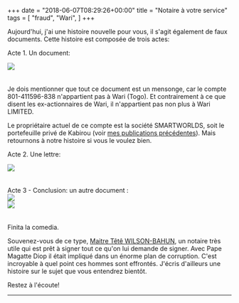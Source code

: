 +++
date = "2018-06-07T08:29:26+00:00"
title = "Notaire à votre service"
tags = [
    "fraud",
    "Wari",
]
+++


Aujourd'hui, j'ai une histoire nouvelle pour vous, il s'agit également de faux documents. Cette histoire est composée de trois actes:

<!--more-->

Acte 1. Un document:
<div class="container" style="width:auto">
  <a target="blank" href="https://res.cloudinary.com/vincentstradic/image/upload/v1524497439/postnine/post_nine_pic_1.jpg">
    <img src="https://res.cloudinary.com/vincentstradic/image/upload/v1524497439/postnine/post_nine_pic_1.jpg" style="max-width:100%">
  </a>
</div>
<br></br>
Je dois mentionner que tout ce document est un mensonge, car le compte 801-411596-838 n'appartient pas à Wari (Togo). Et contrairement à ce que disent les ex-actionnaires de Wari, il n'appartient pas non plus à Wari LIMITED.

Le propriétaire actuel de ce compte est la société SMARTWORLDS, soit le portefeuille privé de Kabirou (voir [mes publications précédentes](http://warileaks.com/fr/tags/smartworlds/)). Mais retournons à notre histoire si vous le voulez bien.

Acte 2. Une lettre:
<div class="container" style="width:auto">
  <a target="blank" href="https://res.cloudinary.com/vincentstradic/image/upload/v1524497952/postnine/post_nine_pic_2.jpg">
    <img src="https://res.cloudinary.com/vincentstradic/image/upload/v1524497952/postnine/post_nine_pic_2.jpg" style="max-width:100%">
  </a>
</div>
<br></br>
Acte 3 - Conclusion: un autre document :
<div class="container" style="width:auto">
  <a target="blank" href="https://res.cloudinary.com/vincentstradic/image/upload/v1524497438/postnine/post_nine_pic_3.jpg">
    <img src="https://res.cloudinary.com/vincentstradic/image/upload/v1524497438/postnine/post_nine_pic_3.jpg" style="max-width:100%">
  </a>
</div>
<div class="container" style="width:auto">
  <a target="blank" href="https://res.cloudinary.com/vincentstradic/image/upload/v1524497438/postnine/post_nine_pic_4.jpg">
    <img src="https://res.cloudinary.com/vincentstradic/image/upload/v1524497438/postnine/post_nine_pic_4.jpg" style="max-width:100%">
  </a>
</div>
<br></br>
Finita la comedia.

Souvenez-vous de ce type, [Maitre Têtê WILSON-BAHUN](mailto:tetewils3@gmail.com), un notaire très utile qui est prêt à signer tout ce qu'on lui demande de signer. Avec Pape Magatte Diop il était impliqué dans un énorme plan de corruption. C'est incroyable à quel point ces hommes sont effrontés. J'écris d'ailleurs une histoire sur le sujet que vous entendrez bientôt.

Restez à l'écoute!

<hr>
